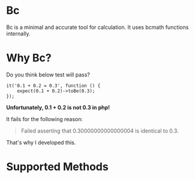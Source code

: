 # Bc

Bc is a minimal and accurate tool for calculation. It uses bcmath functions internally.

# Why Bc?

Do you think below test will pass?

```
it('0.1 + 0.2 = 0.3', function () {
    expect(0.1 + 0.2)->toBe(0.3);
});
```

**Unfortunately, 0.1 + 0.2 is not 0.3 in php!**

It fails for the following reason:

> Failed asserting that 0.30000000000000004 is identical to 0.3.

That's why I developed this.

# Supported Methods